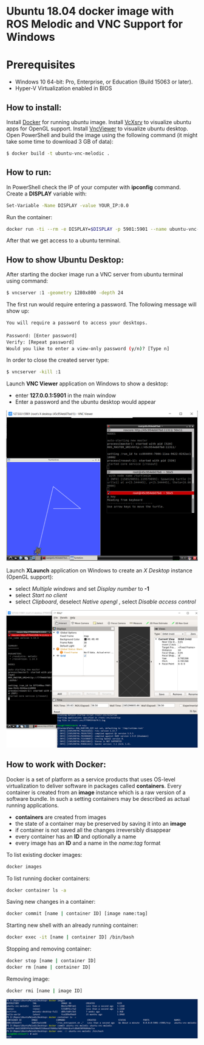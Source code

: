 # Ubuntu 18.04 docker image with ROS Melodic and VNC Support for Windows

# Prerequisites 
* Windows 10 64-bit: Pro, Enterprise, or Education (Build 15063 or later).
* Hyper-V Virtualization enabled in BIOS

## How to install:
Install [Docker] for running ubuntu image.
Install [VcXsrv] to visualize ubuntu apps for OpenGL support.
Install [VncViewer] to visualize ubuntu desktop.
Open PowerShell and build the image using the following command (it might take some time to download 3 GB of data):
```sh
$ docker build -t ubuntu-vnc-melodic .
```


## How to run:
In PowerShell check the IP of your computer with **ipconfig** command.
Create a **DISPLAY** variable with:
```sh
Set-Variable -Name DISPLAY -value YOUR_IP:0.0
```
Run the container:
```sh
docker run -ti --rm -e DISPLAY=$DISPLAY -p 5901:5901 --name ubuntu-vnc-melodic ubuntu-vnc-melodic
```
After that we get access to a ubuntu terminal.

## How to show Ubuntu Desktop:
After starting the docker image run a VNC server from ubuntu terminal using command:
```sh
$ vncserver :1 -geometry 1280x800 -depth 24
```
The first run would require entering a password. The following message will show up:
```sh
You will require a password to access your desktops.

Password: [Enter password]
Verify: [Repeat password]
Would you like to enter a view-only password (y/n)? [Type n]
```
In order to close the created server type:
```sh
$ vncserver -kill :1
```

Launch **VNC Viewer** application on Windows to show a desktop:

* enter **127.0.0.1:5901** in the main window
* Enter a password and the ubuntu desktop would appear

![VNC](https://github.com/RafalStaszak/UbuntuMelodicDesktop/blob/master/vnc.PNG)


Launch **XLaunch** application on Windows to create an *X Desktop* instance (OpenGL support):

* select *Multiple windows* and set *Display number* to **-1**
* select *Start no client*
* select *Clipboard*, deselect *Native opengl* , select *Disable access control*

![Rviz](https://github.com/RafalStaszak/UbuntuMelodicDesktop/blob/master/rviz.PNG)

## How to work with Docker:
Docker is a set of platform as a service products that uses OS-level virtualization to deliver software in packages called **containers**. Every container is created from an **image** instance which is a raw version of a software bundle. In such a setting containers may be described as actual running applications.

* **containers** are created from images
* the state of a container may be preserved by saving it into an **image**
* if container is not saved all the changes irreversibly disappear
* every container has an **ID** and optionally a name
* every image has an **ID** and a name in the *name:tag* format


To list existing docker images:

```sh
docker images
```

To list running docker containers:
```sh
docker container ls -a
```
Saving new changes in a container:
```sh
docker commit [name | container ID] [image name:tag]
```
Starting new shell with an already running container:
```sh
docker exec -it [name | container ID] /bin/bash
```

Stopping and removing container:
```sh
docker stop [name | container ID]
docker rm [name | container ID]
```
Removing image:
```sh
docker rmi [name | image ID]
```
![Commands](https://github.com/RafalStaszak/UbuntuMelodicDesktop/blob/master/commands.PNG)

   [Docker]: <https://docs.docker.com/docker-for-windows/>
   [VcXsrv]: <https://sourceforge.net/projects/vcxsrv/>
   [VncViewer]: <https://www.realvnc.com/en/connect/download/viewer/windows/>
